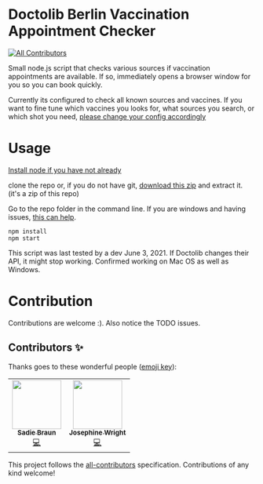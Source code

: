 # Doctolib Berlin Vaccination Appointment Checker
<!-- ALL-CONTRIBUTORS-BADGE:START - Do not remove or modify this section -->
[![All Contributors](https://img.shields.io/badge/all_contributors-2-orange.svg?style=flat-square)](#contributors-)
<!-- ALL-CONTRIBUTORS-BADGE:END -->

Small node.js script that checks various sources if vaccination appointments are available. If so, immediately opens a browser window for you so you can book quickly.

Currently its configured to check all known sources and vaccines. If you want to fine tune which vaccines you looks for, what sources you search, or which shot you need, [please change your config accordingly](https://github.com/Pita/berlin-vac-appointment-checker/tree/main/src/config.ts)

# Usage

[Install node if you have not already](https://nodejs.org/en/download/)

clone the repo or, if you do not have git, [download this zip](https://github.com/Pita/berlin-vac-appointment-checker/archive/refs/heads/main.zip) and extract it. (it's a zip of this repo)

Go to the repo folder in the command line. If you are windows and having issues, [this can help](https://stackoverflow.com/questions/31217771/change-directory-in-node-js-command-prompt).


```
npm install
npm start
```

This script was last tested by a dev June 3, 2021. If Doctolib changes their API, it might stop working. Confirmed working on Mac OS as well as Windows.

# Contribution

Contributions are welcome :). Also notice the TODO issues.

## Contributors ✨

Thanks goes to these wonderful people ([emoji key](https://allcontributors.org/docs/en/emoji-key)):

<!-- ALL-CONTRIBUTORS-LIST:START - Do not remove or modify this section -->
<!-- prettier-ignore-start -->
<!-- markdownlint-disable -->
<table>
  <tr>
    <td align="center"><a href="http://knoblau.ch"><img src="https://avatars.githubusercontent.com/u/1480168?v=4?s=100" width="100px;" alt=""/><br /><sub><b>Sadie Braun</b></sub></a><br /><a href="https://github.com/Pita/berlin-vac-appointment-checker/commits?author=mousemke" title="Code">💻</a></td>
    <td align="center"><a href="https://jozr.io/"><img src="https://avatars.githubusercontent.com/u/8154741?v=4?s=100" width="100px;" alt=""/><br /><sub><b>Josephine Wright</b></sub></a><br /><a href="https://github.com/Pita/berlin-vac-appointment-checker/commits?author=jozr" title="Code">💻</a></td>
  </tr>
</table>

<!-- markdownlint-restore -->
<!-- prettier-ignore-end -->

<!-- ALL-CONTRIBUTORS-LIST:END -->

This project follows the [all-contributors](https://github.com/all-contributors/all-contributors) specification. Contributions of any kind welcome!
